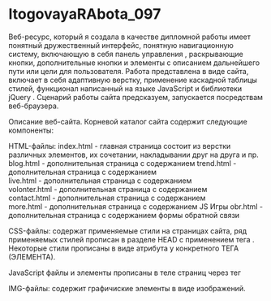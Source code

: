 # ItogovayaRAbota_097
Веб-ресурс, который я создала в качестве дипломной работы имеет понятный дружественный интерфейс, понятную навигационную систему, включающую в себя панель управления , раскрывающие кнопки, дополнительные кнопки и элементы с описанием дальнейшего пути или цели для пользователя.  Работа представлена в виде сайта, включает в себя адаптивную верстку, применение каскадной таблицы стилей, функционал написанный на языке JavaScript и библиотеки jQuery . Сценарий работы сайта предсказуем, запускается посредствам веб-браузера.

Описание веб-сайта.
Корневой каталог сайта содержит следующие компоненты:

HTML-файлы: 
index.html    - главная страница состоит из верстки различных элементов, их сочетании, накладывании друг на друга и пр.
blog.html            - дополнительная страница с содержанием 
trend.html             - дополнительная страница с содержанием  
live.html               - дополнительная страница с содержанием  
volonter.html        - дополнительная страница с содержанием  
contact.html          - дополнительная страница с содержанием  
more.html             -  дополнительная страница с содержанием JS Игры
obr.html       - дополнительная страница с содержанием  формы обратной связи 
 
CSS-файлы:
содержат применяемые стили на страницах сайта,  ряд применяемых стилей прописан  в разделе HEAD с применением тега <style></style>. 
Некоторые стили прописаны в виде атрибута у конкретного ТЕГА (ЭЛЕМЕНТА).

JavaScript  файлы  и элементы прописаны в теле страниц через тег <script></script>

IMG-файлы:
содержит графичиские элементы в виде изображений.

